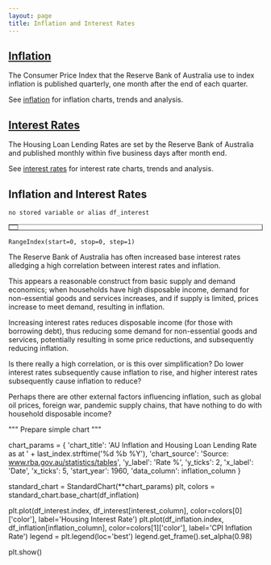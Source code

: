 ```yaml
---
layout: page
title: Inflation and Interest Rates
---
```


## [Inflation](inflation.html)

The Consumer Price Index that the Reserve Bank of Australia use to index inflation is published quarterly, one month after the end of each quarter.

See [inflation](inflation.html) for inflation charts, trends and analysis.

## [Interest Rates](interest-rates.html)

The Housing Loan Lending Rates are set by the Reserve Bank of Australia and published monthly within five business days after month end.

See [interest rates](interest-rates.html) for interest rate charts, trends and analysis.

## Inflation and Interest Rates

    no stored variable or alias df_interest





<div>
<style scoped>
    .dataframe tbody tr th:only-of-type {
        vertical-align: middle;
    }

    .dataframe tbody tr th {
        vertical-align: top;
    }

    .dataframe thead th {
        text-align: right;
    }
</style>
<table border="1" class="dataframe">
  <thead>
    <tr style="text-align: right;">
      <th></th>
    </tr>
  </thead>
  <tbody>
  </tbody>
</table>
</div>






    RangeIndex(start=0, stop=0, step=1)



The Reserve Bank of Australia has often increased base interest rates alledging a high correlation between interest rates and inflation.

This appears a reasonable construct from basic supply and demand economics; when households have high disposable income, demand for non-essential goods and services increases, and if supply is limited, prices increase to meet demand, resulting in inflation. 

Increasing interest rates reduces disposable income (for those with borrowing debt), thus reducing some demand for non-essential goods and services, potentially resulting in some price reductions, and subsequently reducing inflation.

Is there really a high correlation, or is this over simplification? Do lower interest rates subsequently cause inflation to rise, and higher interest rates subsequently cause inflation to reduce?

Perhaps there are other external factors influencing inflation, such as global oil prices, foreign war, pandemic supply chains, that have nothing to do with household disposable income?

""" Prepare simple chart """

chart_params = {
    'chart_title': 'AU Inflation and Housing Loan Lending Rate as at ' + last_index.strftime('%d %b %Y'), 
    'chart_source': 'Source: www.rba.gov.au/statistics/tables', 
    'y_label': 'Rate %', 
    'y_ticks': 2,
    'x_label': 'Date', 
    'x_ticks': 5,
    'start_year': 1960,
    'data_column': inflation_column
}

standard_chart = StandardChart(**chart_params)
plt, colors = standard_chart.base_chart(df_inflation)

plt.plot(df_interest.index, df_interest[interest_column], color=colors[0]['color'], label='Housing Interest Rate')
plt.plot(df_inflation.index, df_inflation[inflation_column], color=colors[1]['color'], label='CPI Inflation Rate')
legend = plt.legend(loc='best')
legend.get_frame().set_alpha(0.98)

plt.show()
